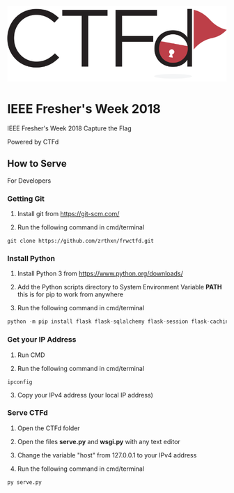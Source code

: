 ![](https://github.com/CTFd/CTFd/blob/master/CTFd/themes/core/static/img/logo.png?raw=true)
====

# IEEE Fresher's Week 2018
IEEE Fresher's Week 2018 Capture the Flag

Powered by CTFd

## How to Serve
For Developers

### Getting Git

1. Install git from https://git-scm.com/

2. Run the following command in cmd/terminal
```
git clone https://github.com/zrthxn/frwctfd.git
```

### Install Python

1. Install Python 3 from https://www.python.org/downloads/

2. Add the Python scripts directory to System Environment Variable **PATH**
this is for pip to work from anywhere

3. Run the following command in cmd/terminal
```python 
python -m pip install flask flask-sqlalchemy flask-session flask-caching flask-migrate flask-script sqlalchemy sqlalchemy-utils passlib bcrypt six itsdangerous requests pymysql  gunicorn dataset mistune netaddr redis datafreeze gevent python-dotenv
```

### Get your IP Address

1. Run CMD

2. Run the following command in cmd/terminal
```
ipconfig
```

3. Copy your IPv4 address (your local IP address)

### Serve CTFd

1. Open the CTFd folder

2. Open the files **serve.py** and **wsgi.py** with any text editor

3. Change the variable "host" from 127.0.0.1 to your IPv4 address

4. Run the following command in cmd/terminal
```python
py serve.py
```
